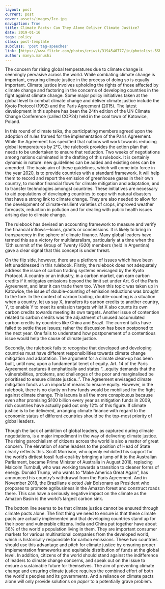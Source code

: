 ```yaml
---
layout: post
current: post
cover: assets/images/Ice.jpg
navigation: True
title: Climate Pacts: Can They Alone Deliver Climate Justice?
date: 2019-01-16
tags: policy
class: post-template
subclass: 'post tag-speeches'
link: [https://www.flickr.com/photos/eriwst/3194546777/in/photolist-5ShTsH-bq4JLC-S4Hxg5-4nw9VV-27e3qcU-dkeuto-23BDthe-2cQfZ2c-2d86teb-bVKJRg-dNwK8K-W9SDwo-jNwNq-2d86aRf-PTLTnN-fgRjo6-5vWHf5-7ufpER-eGKYh6-28vGrpd-6FNE9J-qxu454-Kf1P4C-6QtpAN-914qdE-s5tAYu-8DmgER-brpTgB-aKWrM2-d2cwGf-7kXBvy-okGei-fgRkXv-fh6zz5-4dia18-NgDbu2-fh6wVJ-fh6wuL-fgRdCT-fh6JQ1-BCNfEC-fgReFv-4chm9Y-aHtxoa-eL6XPe-UXo88S-6fEVNj-aKWr9e-gQXra-617zMK]
author: manya.manushi
---
```

The concern for rising global temperatures due to climate change is seemingly pervasive across the world. While combating climate change is important, ensuring climate justice in the process of doing so is equally important. Climate justice involves upholding the rights of those affected by climate change and factoring in the concerns of developing countries in the fight against climate change. Some major policy initiatives taken at the global level to combat climate change and deliver climate justice include the Kyoto Protocol (1992) and the Paris Agreement (2015). The latest development in this sphere has been the 24th edition of the UN Climate Change Conference (called COP24) held in the coal town of Katowice, Poland.

In this round of climate talks, the participating members agreed upon the adoption of rules framed for the implementation of the Paris Agreement. While the Agreement has specified that nations will work towards reducing global temperatures by 2°C, the rulebook provides the action plan that needs to be undertaken to ensure that reduction. Two weeks of negotiations among nations culminated in the drafting of this rulebook. It is certainly dynamic in nature: new guidelines can be added and existing ones can be amended. The basic aim of these guidelines, which will come into force in the year 2020, is to provide countries with a standard framework. It will help them to record and report the emission of greenhouse gases in their own country, to monitor financial flows for climate mitigation and adaptation, and to transfer technologies amongst countries. These initiatives are necessary to aid populations of developing countries to cope with natural disasters that have a strong link to climate change. They are also needed to allow for the development of climate-resilient varieties of crops, improved weather forecasts, reduction in pollution and for dealing with public health issues arising due to climate change.

  

The rulebook has devised an accounting framework to measure and verify the financial inflows―loans, grants or concessions. It is likely to bring in transparency in the sphere of climate finance. Many global leaders have termed this as a victory for multilateralism, particularly at a time when the 13th summit of the Group of Twenty (G20) members (held in Argentina) gave a clear signal that this concept is under threat.

  

On the flip side, however, there are a plethora of issues which have been left unaddressed in this rulebook. Firstly, the rulebook does not adequately address the issue of carbon trading systems envisaged by the Kyoto Protocol. A country or an industry, in a carbon market, can earn carbon credits if it mitigates emissions beyond the limit set under Art. 6 of the Paris Agreement, and later it can trade them too. When this topic was taken up in Katowice, the issue of double-counting of emission reductions was brought to the fore. In the context of carbon trading, double-counting is a situation when a country, let us say X, transfers its carbon credits to another country, Y, to enable Y to meet its emission targets whilst X also counts its own carbon credits towards meeting its own targets. Another issue of contention related to carbon credits was the adjustment of unused accumulated carbon credits by countries like China and Brazil. The current talks have failed to settle these issues; rather the discussion has been postponed to the next year. One fails to understand how postponement of a contentious issue would help the cause of climate justice.

  

Secondly, the rulebook fails to recognise that developed and developing countries must have different responsibilities towards climate change mitigation and adaptation. The argument for a climate clean-up has been built, until now, upon a fundamental tenet of equity. Art. 14 of the Paris Agreement captures it emphatically and states “...equity demands that the vulnerabilities, problems, and challenges of the poor and marginalised be prioritised to ensure climate justice..”. The Agreement envisaged climate mitigation funds as an important means to ensure equity. However, in the rulebook, there is no clarity on how funds would be mobilised for the fight against climate change. This lacuna is all the more conspicuous because even after promising $100 billion every year as mitigation funds in 2009, rich countries have actually paid out only 12% of this figure. If climate justice is to be delivered, arranging climate finance with regard to the economic status of different countries should be the top-most priority of global leaders.

  

Though the lack of ambition of global leaders, as captured during climate negotiations, is a major impediment in the way of delivering climate justice. The rising parochialism of citizens across the world is also a matter of great concern. The elevation of some leaders to the position of Head of State clearly reflects this. Scott Morrison, who openly exhibited his support for the world’s dirtiest fossil fuel-coal-by bringing a lump of it to the Australian Parliament, became Prime Minister of Australia in August 2018, replacing Malcolm Turnbull, who was working towards a transition to cleaner forms of energy. Donald Trump, who wants to “Make America Great Again”, has announced his country’s withdrawal from the Paris Agreement. And in November 2018, the Brazilians elected Jair Bolsonaro as President who proposes to promote agribusiness in the Amazon forest and construct roads there. This can have a seriously negative impact on the climate as the Amazon Basin is the world’s largest carbon sink.

  

The bottom line seems to be that climate justice cannot be ensured through climate pacts alone. The first thing we need to ensure is that these climate pacts are actually implemented and that developing countries stand up for their poor and vulnerable citizens. India and China put together have about 36% of the world's population living in them. They are important consumer markets for various multinational companies from the developed world, which is historically responsible for carbon emissions. These two countries should use this advantage and pitch for climate justice by ensuring proper implementation frameworks and equitable distribution of funds at the global level. In addition, citizens of the world should stand against the indifference of leaders to climate change concerns, and speak out on the issue to ensure a sustainable future for themselves. The aim of preventing climate change and ensuring climate justice requires the combined effort of both the world's peoples and its governments. And a reliance on climate pacts alone will only provide solutions on <i>paper </i> to a potentially grave problem.

